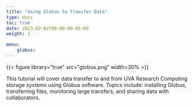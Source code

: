 ```yaml
---
title: "Using Globus to Transfer Data"
type: docs
toc: true
date: 2023-02-02T00:00:00-05:00
weight: 1

menu: 
    globus:
---
```


{{< figure library="true" src="globus.png" width=30% >}}

This tutorial will cover data transfer to and from UVA Research Computing storage systems using Globus software. Topics include: installing Globus, transferring files, monitoring large transfers, and sharing data with collaborators.

